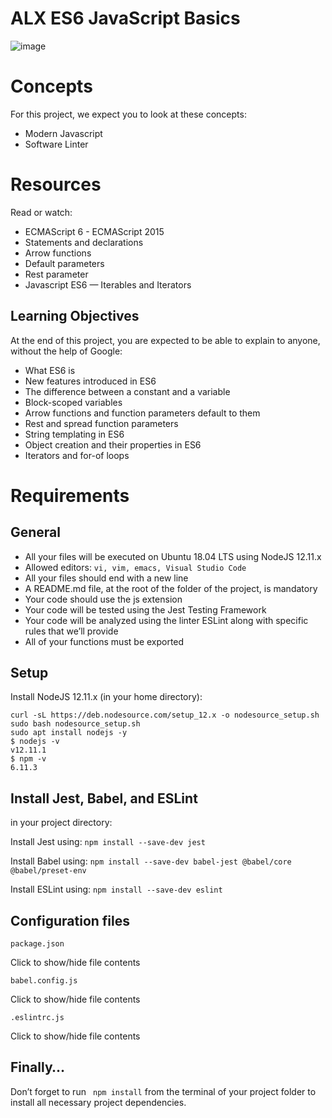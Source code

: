 # ALX ES6 JavaScript Basics
![image](https://github.com/ugoem/alx-backend-javascript/assets/24642339/cfbe861e-2099-4991-a276-2212405cd01a)

# Concepts
For this project, we expect you to look at these concepts:

* Modern Javascript
* Software Linter


# Resources
Read or watch:

* ECMAScript 6 - ECMAScript 2015
* Statements and declarations
* Arrow functions
* Default parameters
* Rest parameter
* Javascript ES6 — Iterables and Iterators
  
## Learning Objectives
At the end of this project, you are expected to be able to explain to anyone, without the help of Google:

* What ES6 is
* New features introduced in ES6
* The difference between a constant and a variable
* Block-scoped variables
* Arrow functions and function parameters default to them
* Rest and spread function parameters
* String templating in ES6
* Object creation and their properties in ES6
* Iterators and for-of loops

# Requirements
## General
* All your files will be executed on Ubuntu 18.04 LTS using NodeJS 12.11.x
* Allowed editors: `` vi, vim, emacs, Visual Studio Code ``
* All your files should end with a new line
* A README.md file, at the root of the folder of the project, is mandatory
* Your code should use the js extension
* Your code will be tested using the Jest Testing Framework
* Your code will be analyzed using the linter ESLint along with specific rules that we’ll provide
* All of your functions must be exported
  
## Setup
Install NodeJS 12.11.x
(in your home directory):
```
curl -sL https://deb.nodesource.com/setup_12.x -o nodesource_setup.sh
sudo bash nodesource_setup.sh
sudo apt install nodejs -y
$ nodejs -v
v12.11.1
$ npm -v
6.11.3
```
## Install Jest, Babel, and ESLint
in your project directory:

Install Jest using: `` npm install --save-dev jest ``

Install Babel using: `` npm install --save-dev babel-jest @babel/core @babel/preset-env ``

Install ESLint using: `` npm install --save-dev eslint ``

## Configuration files
`` package.json ``

Click to show/hide file contents

`` babel.config.js ``

Click to show/hide file contents

`` .eslintrc.js ``

Click to show/hide file contents

## Finally…
Don’t forget to run `` npm install`` from the terminal of your project folder to install all necessary project dependencies.
